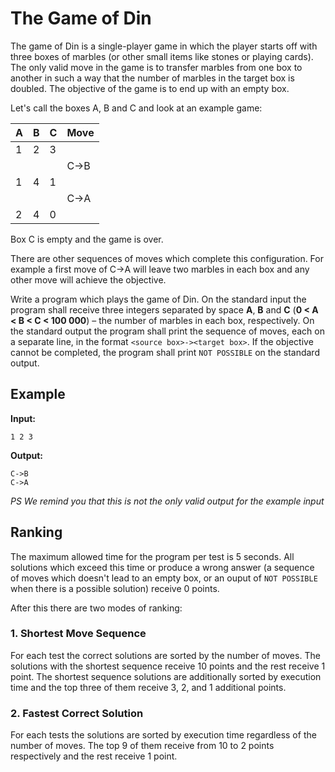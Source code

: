 # The Game of Din

The game of Din is a single-player game in which the player starts off with three boxes of marbles (or other small items like stones or playing cards). The only valid move in the game is to transfer marbles from one box to another in such a way that the number of marbles in the target box is doubled. The objective of the game is to end up with an empty box.

Let's call the boxes A, B and C and look at an example game:

|A|B|C|Move|
|-|-|-|-|
|1|2|3||
||||C&rarr;B
|1|4|1||
||||C&rarr;A
|2|4|0||

Box C is empty and the game is over.

There are other sequences of moves which complete this configuration. For example a first move of C&rarr;A will leave two marbles in each box and any other move will achieve the objective.

Write a program which plays the game of Din. On the standard input the program shall receive three integers separated by space **A**, **B** and **C** (**0 < A < B < C < 100 000**) &ndash; the number of marbles in each box, respectively. On the standard output the program shall print the sequence of moves, each on a separate line, in the format `<source box>-><target box>`. If the objective cannot be completed, the program shall print `NOT POSSIBLE` on the standard output.

## Example
**Input:**
```
1 2 3
```

**Output:**
```
C->B
C->A
```

*PS We remind you that this is not the only valid output for the example input*

## Ranking

The maximum allowed time for the program per test is 5 seconds. All solutions which exceed this time or produce a wrong answer (a sequence of moves which doesn't lead to an empty box, or an ouput of `NOT POSSIBLE` when there is a possible solution) receive 0 points.

After this there are two modes of ranking:

### 1. Shortest Move Sequence

For each test the correct solutions are sorted by the number of moves. The solutions with the shortest sequence receive 10 points and the rest receive 1 point. The shortest sequence solutions are additionally sorted by execution time and the top three of them receive 3, 2, and 1 additional points.

### 2. Fastest Correct Solution

For each tests the solutions are sorted by execution time regardless of the number of moves. The top 9 of them receive from 10 to 2 points respectively and the rest receive 1 point.
